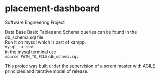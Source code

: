 # placement-dashboard
Software Engineering Project 
 
 Data Base Basic Tables and Schema queries can be found in the db_schema.sql file.<br>
 Run it on mysql which is part of xampp.<br>
 <code>mysql -u root</code><br>
 in the mysql terminal use<br>
 <code>source PATH_TO_FILE/db_schema.sql</code><br>
 
 This projec was built under the supervision of a scrum master with AGILE principles and iterative model of release.
